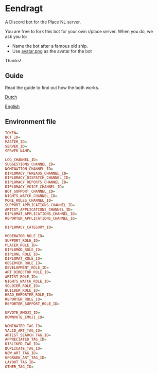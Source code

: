 # Eendragt

A Discord bot for the Place NL server.

You are free to fork this bot for your own r/place server. When you do, we ask you to:

- Name the bot after a famous old ship.
- Use [avatar.png](images/avatar.png) as the avatar for the bot

Thanks!

## Guide

Read the guide to find out how the both works.

[Dutch](guide.md)

[English](guide_en.md)


## Environment file
```ini
TOKEN=
BOT_ID=
MASTER_ID=
SERVER_ID=
SERVER_NAME=

LOG_CHANNEL_ID=
SUGGESTIONS_CHANNEL_ID=
NOMINATION_CHANNEL_ID=
DIPLOMACY_THREADS_CHANNEL_ID=
DIPLOMACY_DISPATCH_CHANNEL_ID=
DIPLOMACY_REPORTS_CHANNEL_ID=
DIPLOMACY_VOICE_CHANNEL_ID=
BOT_SUPPORT_CHANNEL_ID=
NIGHTS_WATCH_CHANNEL_ID=
MORE_ROLES_CHANNEL_ID=
SUPPORT_APPLICATIONS_CHANNEL_ID=
ARTIST_APPLICATIONS_CHANNEL_ID=
DIPLOMAT_APPLICATIONS_CHANNEL_ID=
REPORTER_APPLICATIONS_CHANNEL_ID=

DIPLOMACY_CATEGORY_ID=

MODERATOR_ROLE_ID=
SUPPORT_ROLE_ID=
PLACER_ROLE_ID=
DIPLOMOD_ROLE_ID=
DIPLONL_ROLE_ID=
DIPLOMAT_ROLE_ID=
OBSERVER_ROLE_ID=
DEVELOPMENT_ROLE_ID=
ART_DIRECTOR_ROLE_ID=
ARTIST_ROLE_ID=
NIGHTS_WATCH_ROLE_ID=
SOLDIER_ROLE_ID=
BUILDER_ROLE_ID=
HEAD_REPORTER_ROLE_ID=
REPORTER_ROLE_ID=
REPORTER_SUPPORT_ROLE_ID=

UPVOTE_EMOJI_ID=
DOWNVOTE_EMOJI_ID=

NOMINATED_TAG_ID=
VALID_ART_TAG_ID=
ARTIST_SEARCH_TAG_ID=
APPRECIATED_TAG_ID=
DISLIKED_TAG_ID=
DUPLICATE_TAG_ID=
NEW_ART_TAG_ID=
UPGRADE_ART_TAG_ID=
LAYOUT_TAG_ID=
OTHER_TAG_ID=
```
